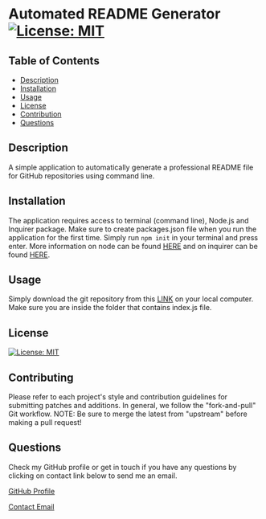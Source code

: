 # Automated README Generator [![License: MIT](https://img.shields.io/badge/License-MIT-yellow.svg)](https://opensource.org/licenses/MIT)
  
  ## Table of Contents
  * [Description](#Description)
  * [Installation](#Installation)
  * [Usage](#Usage)
  * [License](#License)
  * [Contribution](#Contributing)
  * [Questions](#questions)

  ## Description 
A simple application to automatically generate a professional README file for GitHub repositories using command line. 

  ## Installation
The application requires access to terminal (command line), Node.js and Inquirer package. Make sure to create packages.json file when you run the application for the first time. Simply run `npm init` in your terminal and press enter. More information on node can be found [HERE](https://nodejs.org/en) and on inquirer can be found [HERE](https://www.npmjs.com/package/inquirer).

  ## Usage
Simply download the git repository from this [LINK](https://github.com/abdalla-diaai/readme-generator) on your local computer. Make sure you are inside the folder that contains index.js file. 

  ## License
[![License: MIT](https://img.shields.io/badge/License-MIT-yellow.svg)](https://opensource.org/licenses/MIT)

  ## Contributing
Please refer to each project's style and contribution guidelines for submitting patches and additions. In general, we follow the "fork-and-pull" Git workflow. NOTE: Be sure to merge the latest from "upstream" before making a pull request!
  
  ## Questions
Check my GitHub profile or get in touch if you have any questions by clicking on contact link below to send me an email. 

[GitHub Profile](https://github.com/abdalla-diaai)

[Contact Email](mailto:abdalla.diaai@outlook.com)
  